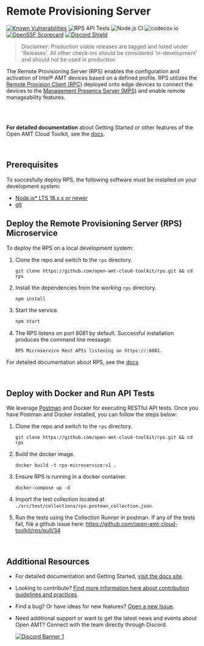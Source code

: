 # Remote Provisioning Server

[![Known Vulnerabilities](https://snyk.io/test/github/open-amt-cloud-toolkit/rps/badge.svg?targetFile=package.json)](https://snyk.io/test/github/open-amt-cloud-toolkit/rps?targetFile=package.json) ![RPS API Tests](https://github.com/open-amt-cloud-toolkit/rps/workflows/RPS%20API%20Tests/badge.svg) ![Node.js CI](https://github.com/open-amt-cloud-toolkit/rps/workflows/Node.js%20CI/badge.svg) ![codecov.io](https://codecov.io/github/open-amt-cloud-toolkit/rps/coverage.svg?branch=main) [![OpenSSF Scorecard](https://api.securityscorecards.dev/projects/github.com/open-amt-cloud-toolkit/rps/badge)](https://api.securityscorecards.dev/projects/github.com/open-amt-cloud-toolkit/rps) [![Discord Shield](https://discordapp.com/api/guilds/1063200098680582154/widget.png?style=shield)](https://discord.gg/yrcMp2kDWh)


> Disclaimer: Production viable releases are tagged and listed under 'Releases'.  All other check-ins should be considered 'in-development' and should not be used in production

The Remote Provisioning Server (RPS) enables the configuration and activation of Intel® AMT devices based on a defined profile. RPS utilizes the [Remote Provision Client (RPC)](https://github.com/open-amt-cloud-toolkit/rps) deployed onto edge devices to connect the devices to the [Management Presence Server (MPS)](https://github.com/open-amt-cloud-toolkit/mps) and enable remote manageability features.

<br><br>

**For detailed documentation** about Getting Started or other features of the Open AMT Cloud Toolkit, see the [docs](https://open-amt-cloud-toolkit.github.io/docs/).

<br>

## Prerequisites

To succesfully deploy RPS, the following software must be installed on your development system:

- [Node.js* LTS 18.x.x or newer](https://nodejs.org/en/)
- [git](https://git-scm.com/downloads)


## Deploy the Remote Provisioning Server (RPS) Microservice

To deploy the RPS on a local development system: 

1. Clone the repo and switch to the `rps` directory.

    ```
    git clone https://github.com/open-amt-cloud-toolkit/rps.git && cd rps
    ```

2. Install the dependencies from the working `rps` directory.

    ``` bash
    npm install
    ```

3. Start the service.

    ``` bash
    npm start
    ```

4. The RPS listens on port 8081 by default. Successful installation produces the command line message:

    ```
    RPS Microservice Rest APIs listening on https://:8081.
    ```
    
For detailed documentation about RPS, see the [docs](https://open-amt-cloud-toolkit.github.io/docs/)

<br>

## Deploy with Docker and Run API Tests

We leverage [Postman](https://www.postman.com/) and Docker for executing RESTful API tests. Once you have Postman and Docker installed, you can follow the steps below:

1. Clone the repo and switch to the `rps` directory.

    ```
    git clone https://github.com/open-amt-cloud-toolkit/rps.git && cd rps
    ```

2. Build the docker image.
    ```
    docker build -t rps-microservice:v1 .
    ```

3. Ensure RPS is running in a docker container.
    ```
    docker-compose up -d
    ```

4. Import the test collection located at `./src/test/collections/rps.postman_collection.json`.

5. Run the tests using the Collection Runner in postman. If any of the tests fail, file a github issue here: https://github.com/open-amt-cloud-toolkit/rps/pull/34

<br>

## Additional Resources

- For detailed documentation and Getting Started, [visit the docs site](https://open-amt-cloud-toolkit.github.io/docs).

- Looking to contribute? [Find more information here about contribution guidelines and practices](.\CONTRIBUTING.md).

- Find a bug? Or have ideas for new features? [Open a new Issue](https://github.com/open-amt-cloud-toolkit/rps/issues).

- Need additional support or want to get the latest news and events about Open AMT? Connect with the team directly through Discord.

    [![Discord Banner 1](https://discordapp.com/api/guilds/1063200098680582154/widget.png?style=banner2)](https://discord.gg/yrcMp2kDWh)